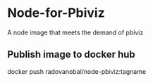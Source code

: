 # Node-for-Pbiviz
A node image that meets the demand of pbiviz

## Publish image to docker hub
docker push radovanobal/node-pbiviz:tagname
